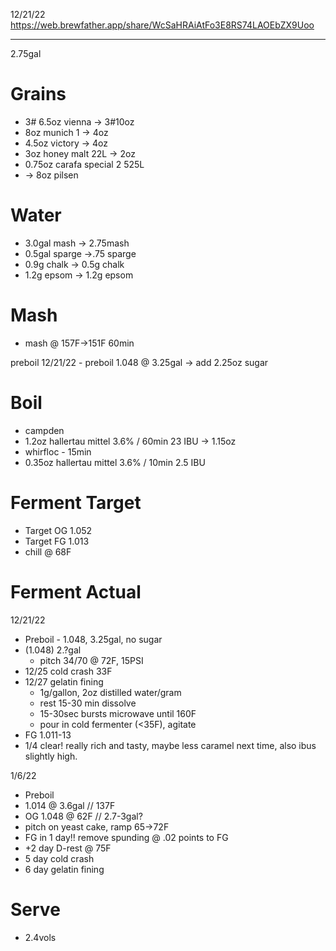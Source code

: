 12/21/22
https://web.brewfather.app/share/WcSaHRAiAtFo3E8RS74LAOEbZX9Uoo

---
2.75gal

# Grains
- 3# 6.5oz vienna -> 3#10oz
- 8oz munich 1 -> 4oz
- 4.5oz victory -> 4oz
- 3oz honey malt 22L -> 2oz
- 0.75oz carafa special 2 525L
- -> 8oz pilsen

# Water
- 3.0gal mash -> 2.75mash
- 0.5gal sparge ->.75 sparge
- 0.9g chalk -> 0.5g chalk
- 1.2g epsom -> 1.2g epsom

# Mash
- mash @ 157F->151F 60min

preboil
12/21/22 - preboil 1.048 @ 3.25gal -> add 2.25oz sugar

# Boil
- campden
- 1.2oz hallertau mittel 3.6% / 60min 23 IBU -> 1.15oz
- whirfloc - 15min
- 0.35oz hallertau mittel 3.6% / 10min 2.5 IBU


# Ferment Target
- Target OG 1.052
- Target FG 1.013
- chill @ 68F

# Ferment Actual
12/21/22
- Preboil - 1.048, 3.25gal, no sugar
- (1.048) 2.?gal
  - pitch 34/70 @ 72F, 15PSI
- 12/25 cold crash 33F
- 12/27 gelatin fining
  - 1g/gallon, 2oz distilled water/gram
  - rest 15-30 min dissolve
  - 15-30sec bursts microwave until 160F
  - pour in cold fermenter (<35F), agitate
- FG 1.011-13
- 1/4 clear! really rich and tasty, maybe less caramel next time, also ibus slightly high.

1/6/22
- Preboil
- 1.014 @ 3.6gal // 137F
- OG 1.048 @ 62F // 2.7-3gal?
- pitch on yeast cake, ramp 65->72F
- FG in 1 day!! remove spunding @ .02 points to FG
- +2 day D-rest @ 75F
- 5 day cold crash
- 6 day gelatin fining

# Serve
- 2.4vols



